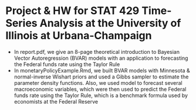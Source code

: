 # Project & HW for STAT 429 Time-Series Analysis at the University of Illinois at Urbana-Champaign
- In report.pdf, we give an 8-page theoretical introduction to  Bayesian Vector Autoregression (BVAR) models with an application to forecasting the Federal funds rate using the Taylor Rule
- In monetaryPolicyExample.Rmd, we built BVAR models with Minnesota & normal-inverse Wishart priors and used a Gibbs sampler to estimate the parameter density functions. Also, we used model to forecast several macroeconomic variables, which were then used to predict the Federal funds rate using the Taylor Rule, which is a benchmark formula used by economists at the Federal Reserve

